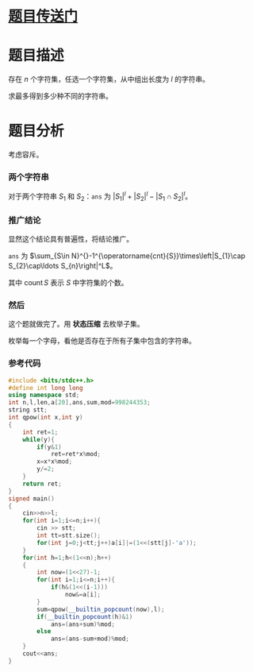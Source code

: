 # [题目传送门](https://www.luogu.com.cn/problem/AT_abc246_f)
# 题目描述
存在 $n$ 个字符集，任选一个字符集，从中组出长度为 $l$ 的字符串。

求最多得到多少种不同的字符串。
# 题目分析
考虑容斥。
### 两个字符串
对于两个字符串 $S_{1}$ 和 $S_{2}$：`ans` 为 $\left|S_{1}\right|^{l}+\left|S_{2}\right|^{l}-\left|S_{1}\cap S_{2}\right|^{l}$。
### 推广结论
显然这个结论具有普遍性，将结论推广。

`ans` 为 $\sum_{S\in N}^{}-1^{\operatorname{cnt}{S}}\times\left|S_{1}\cap S_{2}\cap\ldots S_{n}\right|^L$。

其中 $\operatorname{count}{S}$ 表示 $S$ 中字符集的个数。
### 然后
这个题就做完了。用 **状态压缩** 去枚举子集。

枚举每一个字母，看他是否存在于所有子集中包含的字符串。
### 参考代码
```cpp
#include <bits/stdc++.h>
#define int long long
using namespace std;
int n,l,len,a[20],ans,sum,mod=998244353;
string stt;
int qpow(int x,int y)
{
	int ret=1;
	while(y){
		if(y&1)
			ret=ret*x%mod;
		x=x*x%mod;
		y/=2;
	}
	return ret;
}
signed main()
{
	cin>>n>>l;
	for(int i=1;i<=n;i++){
		cin >> stt;
		int tt=stt.size();
		for(int j=0;j<tt;j++)a[i]|=(1<<(stt[j]-'a'));
	}
	for(int h=1;h<(1<<n);h++)
	{
		int now=(1<<27)-1;
		for(int i=1;i<=n;i++){
			if(h&(1<<(i-1)))
				now&=a[i];
		}
		sum=qpow(__builtin_popcount(now),l);
		if(__builtin_popcount(h)&1)
			ans=(ans+sum)%mod;
		else
			ans=(ans-sum+mod)%mod;
	}
	cout<<ans;
}
```